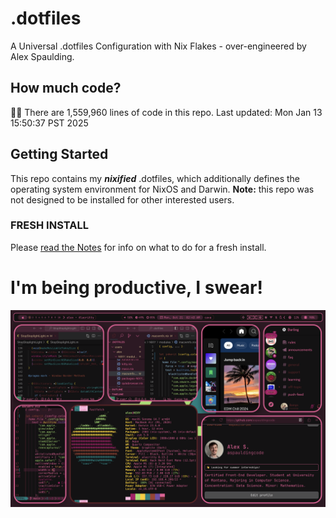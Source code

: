 # .dotfiles
A Universal .dotfiles Configuration with Nix Flakes - over-engineered by Alex Spaulding.

## How much code?
👨‍💻 There are 1,559,960 lines of code in this repo. Last updated: Mon Jan 13 15:50:37 PST 2025

## Getting Started
This repo contains my ___nixified___ .dotfiles, which additionally defines the operating system environment for NixOS and Darwin.
__Note:__ this repo was not designed to be installed for other interested users.

### FRESH INSTALL
Please [read the Notes](https://github.com/aspauldingcode/.dotfiles/issues/158) for info on what to do for a fresh install.

# I'm being productive, I swear!
![macOS-NIXY](./macOS-NIXY.png)